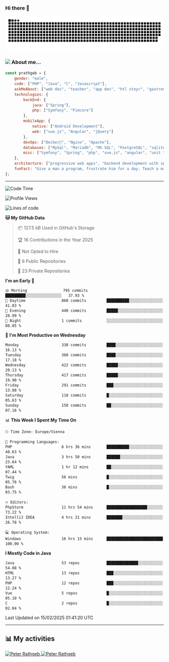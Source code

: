 ### Hi there 👋

<div align="center">
  <img  src="https://github.com/1999AZZAR/1999AZZAR/blob/main/resources/img/grid-snake.svg"
       alt="snake" />
</div>

### <img src="https://media.giphy.com/media/VgCDAzcKvsR6OM0uWg/giphy.gif" width="50"> About me...  

```javascript
const prathgeb = {
    gender: "male",
    code: ["PHP", "Java", "C", "Javascript"],
    askMeAbout: ["web dev", "teacher", "app dev", "htl steyr", "gastronaut"],
    technologies: {
        backEnd: {
            java: ["Spring"],
            php: ["Symfony", "Pimcore"]
        },
        mobileApp: {
            native: ["Android Development"],
            web: ["vue.js", "Angular", "jQuery"]
        },
        devOps: ["Docker🐳", "Nginx", "Apache"],
        databases: ["MySql", "Mariadb", "MS SQL", "PostgreSQL", "sqlite"],
        misc: ["Symfony", "Spring", "php", "vue.js", "angular", "unit testing", "ci/cd using github actions"]
    },
    architecture: ["progressive web apps", "backend development with spring", "backend development with symfony"],
    funFact: "Give a man a program, frustrate him for a day. Teach a man to program, frustrate him for a lifetime."
};
```

---
<!--START_SECTION:waka-->
![Code Time](http://img.shields.io/badge/Code%20Time-959%20hrs%2030%20mins-blue)

![Profile Views](http://img.shields.io/badge/Profile%20Views-15-blue)

![Lines of code](https://img.shields.io/badge/From%20Hello%20World%20I%27ve%20Written-4.3%20million%20lines%20of%20code-blue)

**🐱 My GitHub Data** 

> 📦 127.5 kB Used in GitHub's Storage 
 > 
> 🏆 16 Contributions in the Year 2025
 > 
> 🚫 Not Opted to Hire
 > 
> 📜 6 Public Repositories 
 > 
> 🔑 23 Private Repositories 
 > 
**I'm an Early 🐤** 

```text
🌞 Morning                795 commits         █████████░░░░░░░░░░░░░░░░   37.93 % 
🌆 Daytime                860 commits         ██████████░░░░░░░░░░░░░░░   41.03 % 
🌃 Evening                440 commits         █████░░░░░░░░░░░░░░░░░░░░   20.99 % 
🌙 Night                  1 commits           ░░░░░░░░░░░░░░░░░░░░░░░░░   00.05 % 
```
📅 **I'm Most Productive on Wednesday** 

```text
Monday                   338 commits         ████░░░░░░░░░░░░░░░░░░░░░   16.13 % 
Tuesday                  360 commits         ████░░░░░░░░░░░░░░░░░░░░░   17.18 % 
Wednesday                422 commits         █████░░░░░░░░░░░░░░░░░░░░   20.13 % 
Thursday                 417 commits         █████░░░░░░░░░░░░░░░░░░░░   19.90 % 
Friday                   291 commits         ███░░░░░░░░░░░░░░░░░░░░░░   13.88 % 
Saturday                 118 commits         █░░░░░░░░░░░░░░░░░░░░░░░░   05.63 % 
Sunday                   150 commits         ██░░░░░░░░░░░░░░░░░░░░░░░   07.16 % 
```


📊 **This Week I Spent My Time On** 

```text
🕑︎ Time Zone: Europe/Vienna

💬 Programming Languages: 
PHP                      6 hrs 36 mins       ██████████░░░░░░░░░░░░░░░   40.63 % 
Java                     3 hrs 50 mins       ██████░░░░░░░░░░░░░░░░░░░   23.64 % 
YAML                     1 hr 12 mins        ██░░░░░░░░░░░░░░░░░░░░░░░   07.44 % 
Twig                     56 mins             █░░░░░░░░░░░░░░░░░░░░░░░░   05.76 % 
Bash                     36 mins             █░░░░░░░░░░░░░░░░░░░░░░░░   03.75 % 

🔥 Editors: 
PhpStorm                 11 hrs 54 mins      ██████████████████░░░░░░░   73.22 % 
IntelliJ IDEA            4 hrs 21 mins       ███████░░░░░░░░░░░░░░░░░░   26.78 % 

💻 Operating System: 
Windows                  16 hrs 15 mins      █████████████████████████   100.00 % 
```

**I Mostly Code in Java** 

```text
Java                     53 repos            ██████████████░░░░░░░░░░░   54.08 % 
HTML                     13 repos            ███░░░░░░░░░░░░░░░░░░░░░░   13.27 % 
PHP                      12 repos            ███░░░░░░░░░░░░░░░░░░░░░░   12.24 % 
Vue                      5 repos             █░░░░░░░░░░░░░░░░░░░░░░░░   05.10 % 
C                        2 repos             █░░░░░░░░░░░░░░░░░░░░░░░░   02.04 % 
```




 Last Updated on 15/02/2025 01:41:20 UTC
<!--END_SECTION:waka-->

---
  ## 📊 My activities
  <a href="https://github.com/prathgeb">
    <img width=450 height=170 align="center" alt="Peter Rathgeb" src="https://github-readme-stats.vercel.app/api?username=prathgeb&include_all_commits=true&count_private=true&theme=midnight-purple&show_icons=true&bg_color=0D1117&hide_border=true" />
  </a>
  <a href="https://github.com/prathgeb">
    <img align="center" alt="Peter Rathgeb" src="https://github-readme-stats.vercel.app/api/top-langs/?username=prathgeb&include_all_commits=true&count_private=true&theme=midnight-purple&show_icons=true&layout=compact&bg_color=0D1117&hide_border=true" />
  </a>
